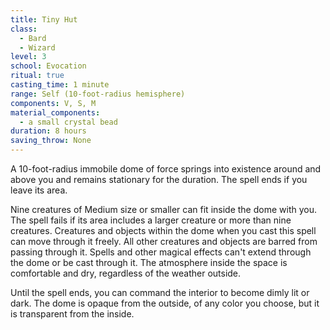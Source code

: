 ```yaml
---
title: Tiny Hut
class:
  - Bard
  - Wizard
level: 3
school: Evocation
ritual: true
casting_time: 1 minute
range: Self (10-foot-radius hemisphere)
components: V, S, M
material_components:
  - a small crystal bead
duration: 8 hours
saving_throw: None
---
```


A 10-foot-radius immobile dome of force springs into existence around and above you and remains stationary for the duration. The spell ends if you leave its area.

Nine creatures of Medium size or smaller can fit inside the dome with you. The spell fails if its area includes a larger creature or more than nine creatures. Creatures and objects within the dome when you cast this spell can move through it freely. All other creatures and objects are barred from passing through it. Spells and other magical effects can't extend through the dome or be cast through it. The atmosphere inside the space is comfortable and dry, regardless of the weather outside.

Until the spell ends, you can command the interior to become dimly lit or dark. The dome is opaque from the outside, of any color you choose, but it is transparent from the inside.
